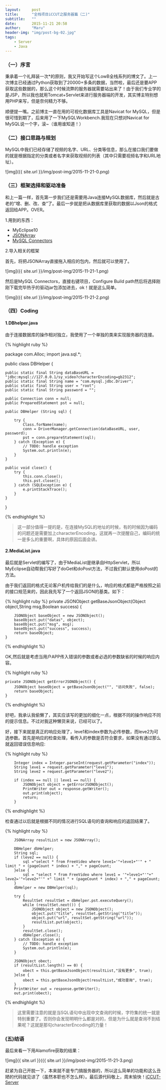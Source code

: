 ```yaml
---
layout:     post
title:      "全栈项目iCCUT之服务器篇（二)"
subtitle:   ""
date:       2015-11-21 20:58
author:     "Maru"
header-img: "img/post-bg-02.jpg"
tags:
    - Server
    - Java
---
```


### （一）序言

秉承着一个礼拜装一次*的原则，我又开始写这个LowB全栈系列的博文了。上一次博主已经通过Python获取到了20000+多条的数据，当然啦，最后还是要APP获取这些数据的，那么这个时候流弊的服务器就需要站出来了！由于我们专业学的是JSP，所以我也就用Tomcat+Servlet来进行服务器端的开发，其实博主特别想用PHP来写，但是奈何精力不够。

顺便提一嘴。之前博主一直在用的可视化数据库工具是Navicat for MySQL，但是很可惜到期了，后来用了一下MySQLWorkbench.我现在只想对Navicat for MySQL说一个字，滚~（谁用谁知道！）


### （二）接口思路与规划

MySQL中我们已经存储了视频的名字、URL、分类等信息，那么在接口我们要做的就是根据指定的分类或者名字来获取视频的列表（其中只需要视频名字和URL地址）。

![img]({{ site.url }}/img/post-img/2015-11-21-0.png)

### （三）框架选择和驱动准备

和上一篇一样，首先第一步我们还是需要用Java连接MySQL数据库，然后就是古老的“增、删、改、查”了。最后一步就是把从数据库里获取的数据以Json的格式返回给APP。OVER。

1.用到的东西：
<ul>
<li>MyEclipse10</li>

<li><a href="http://www.json.org">JSONArray</a></li>

<li><a href="http://www.mysql.com/products/connector">MySQL Connectors</a></li>

</ul>

2.导入相关的框架

首先，将把JSONArray直接拖入相应的包内，然后就可以使用了。

![img]({{ site.url }}/img/post-img/2015-11-21-1.png)

然后是MySQL Connectors，直接右键项目，Configure Build path然后将选择刚刚下载完毕热乎的驱动jar包添加进去，ok！就是这么简单。

![img]({{ site.url }}/img/post-img/2015-11-21-2.png)

### （四）Coding

#### 1.DBhelper.java

由于连接数据库的操作相对独立，我使用了一个单独的类来实现服务器的连接。

{% highlight ruby %}

package com.Alloc;
import java.sql.*;

public class DBHelper {

	
	public static final String dataBaseURL = "jdbc:mysql://127.0.0.1/sy_video?characterEncoding=gb2312";
	public static final String name = "com.mysql.jdbc.Driver"; 
	public static final String user = "root";  
    public static final String password = ""; 
    
    public Connection conn = null;  
    public PreparedStatement pst = null;  
    
    public DBHelper (String sql) {
		
    	try {
			Class.forName(name);
			conn = DriverManager.getConnection(dataBaseURL, user, password);
			pst = conn.prepareStatement(sql);
		} catch (Exception e) {
			// TODO: handle exception
			System.out.println(e);
		}
	}
    
    public void close() {  
        try {  
            this.conn.close();  
            this.pst.close();  
        } catch (SQLException e) {  
            e.printStackTrace();  
        }  
    }  
    
}


 {% endhighlight %}

> 这一部分值得一提的是，在连接MySQL的地址的时候，有的时候因为编码的问题还是需要加上characterEncoding，这就再一次提醒自己，编码的统一是多么的重要啊，具体的原因后面会讲。


#### 2.MediaList.java

最后就是Servlet的编写了，由于MediaList是继承自HttpServlet，所以MyEclipse自动帮我们写好了doGet和doPost方法，不过我们默认使用doPost的方法。

由于我们返回的格式无论客户机传给我们的是什么，响应的格式都是严格按照之前的接口规范来的，因此我先写了一个返回JSON的基类。如下：

{% highlight ruby %}
	private JSONObject getBaseJsonObject(Object object,String msg,Boolean success) {
		
		JSONObject baseObject = new JSONObject();
		baseObject.put("datas", object);
		baseObject.put("msg", msg);
		baseObject.put("success", success);
		return baseObject;
	}
 {% endhighlight %}

OK,然后就是考虑当用户APP传入错误的参数或者必选的参数缺省的时候的响应内容。

{% highlight ruby %}

	private JSONObject getErrorJSONObject() {
		JSONObject baseObject = getBaseJsonObject("", "访问失败", false);
		return baseObject;
	}

 {% endhighlight %}

好吧，我承认我偷懒了，其实应该写的更加的细化一点，根据不同的操作响应不同的提示信息。不过对我这种懒货来说，已经可以了。

好，接下来就是真正的响应处理了，leve1和index参数为必传参数，而leve2为可选参数。首先是响应的检查处理，看传入的参数是否符合要求，如果没有通过那么就返回错误信息响应:

{% highlight ruby %}

		Integer index = Integer.parseInt(request.getParameter("index"));
		String leve1 = request.getParameter("leve1");
		String leve2 = request.getParameter("leve2");
		
		if (index == null || leve1 == null) {
			JSONObject object = getErrorJSONObject();
			PrintWriter out = response.getWriter();
			out.print(object);
			return;
		}
		

 {% endhighlight %}


检查通过以后就是根据不同的情况进行SQL语句的查询和响应的返回结果了。

{% highlight ruby %}

		JSONArray resultList = new JSONArray();
		
		DBHelper dbHelper;
		String sql;
		if (leve2 == null) {
			sql ="select * from FreeVideo where leve1='"+leve1+"'" + " limit " + (pageCount * index) + "," + pageCount;
		}else {
			sql = "select * from FreeVideo where leve1 = '"+leve1+"'"+" leve2='"+leve2+"'" +" limit " + (pageCount * index) + "," + pageCount;
		}
		dbHelper = new DBHelper(sql);
		
		try {
			ResultSet resultSet = dbHelper.pst.executeQuery();
			while (resultSet.next()) {
				JSONObject object = new JSONObject();
				object.put("title", resultSet.getString("title"));
				object.put("url", resultSet.getString("url"));
				resultList.put(object);
			}
			resultSet.close();
			dbHelper.close();
		} catch (Exception e) {
			// TODO: handle exception
			System.out.println(e);
		}
		
		JSONObject obect;
		if (resultList.length() == 0) {
			obect = this.getBaseJsonObject(resultList,"没有更多", true);
		}else {
			obect = this.getBaseJsonObject(resultList,"成功查询", true);
		}
		PrintWriter out = response.getWriter();
		out.print(obect);


 {% endhighlight %}

> 这里需要注意的就是当SQL语句中出现中文查询的时候，字符集的统一就是特别重要了。否则你会发现明明什么都是对的，但是为什么就是查询不到结果呢？这就是那句characterEncoding的力量！

### (五)结语

最后来看一下用Alamofire获取的结果：

![img]{{ site.url }}({{ site.url }}/img/post-img/2015-11-21-3.png)

赶紧为自己开脱一下，本来就不是专门搞服务器的，所以这么简单的功能和这么丑陋的代码就见谅了（虽然本职也不怎么样）。最后源代码敬上，周末愉快！[iCCUT-Server](https://github.com/Maru-zhang/iCCUT-Server)